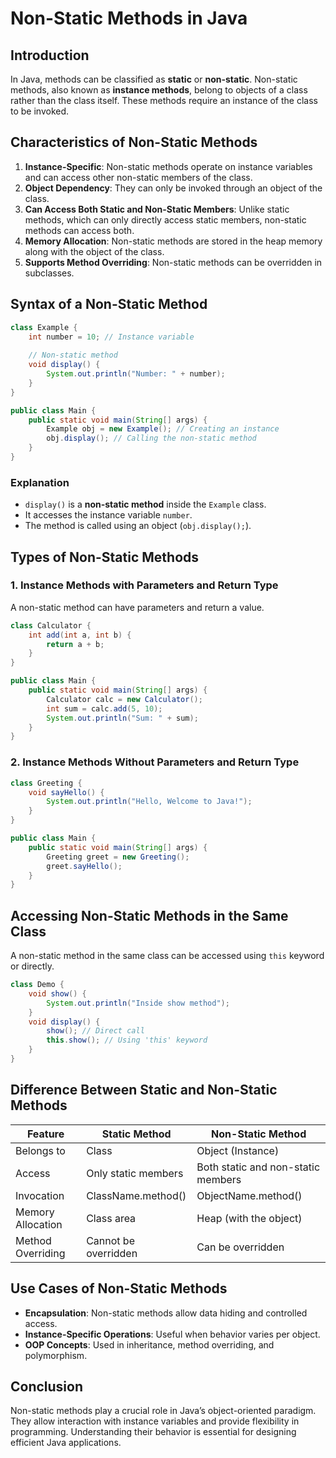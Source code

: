 # Non-Static Methods in Java

## Introduction
In Java, methods can be classified as **static** or **non-static**. Non-static methods, also known as **instance methods**, belong to objects of a class rather than the class itself. These methods require an instance of the class to be invoked.

## Characteristics of Non-Static Methods
1. **Instance-Specific**: Non-static methods operate on instance variables and can access other non-static members of the class.
2. **Object Dependency**: They can only be invoked through an object of the class.
3. **Can Access Both Static and Non-Static Members**: Unlike static methods, which can only directly access static members, non-static methods can access both.
4. **Memory Allocation**: Non-static methods are stored in the heap memory along with the object of the class.
5. **Supports Method Overriding**: Non-static methods can be overridden in subclasses.

## Syntax of a Non-Static Method
```java
class Example {
    int number = 10; // Instance variable
    
    // Non-static method
    void display() {
        System.out.println("Number: " + number);
    }
}

public class Main {
    public static void main(String[] args) {
        Example obj = new Example(); // Creating an instance
        obj.display(); // Calling the non-static method
    }
}
```
### Explanation
- `display()` is a **non-static method** inside the `Example` class.
- It accesses the instance variable `number`.
- The method is called using an object (`obj.display();`).

## Types of Non-Static Methods
### 1. **Instance Methods with Parameters and Return Type**
A non-static method can have parameters and return a value.
```java
class Calculator {
    int add(int a, int b) {
        return a + b;
    }
}

public class Main {
    public static void main(String[] args) {
        Calculator calc = new Calculator();
        int sum = calc.add(5, 10);
        System.out.println("Sum: " + sum);
    }
}
```

### 2. **Instance Methods Without Parameters and Return Type**
```java
class Greeting {
    void sayHello() {
        System.out.println("Hello, Welcome to Java!");
    }
}

public class Main {
    public static void main(String[] args) {
        Greeting greet = new Greeting();
        greet.sayHello();
    }
}
```

## Accessing Non-Static Methods in the Same Class
A non-static method in the same class can be accessed using `this` keyword or directly.
```java
class Demo {
    void show() {
        System.out.println("Inside show method");
    }
    void display() {
        show(); // Direct call
        this.show(); // Using 'this' keyword
    }
}
```

## Difference Between Static and Non-Static Methods
| Feature | Static Method | Non-Static Method |
|---------|--------------|------------------|
| Belongs to | Class | Object (Instance) |
| Access | Only static members | Both static and non-static members |
| Invocation | ClassName.method() | ObjectName.method() |
| Memory Allocation | Class area | Heap (with the object) |
| Method Overriding | Cannot be overridden | Can be overridden |

## Use Cases of Non-Static Methods
- **Encapsulation**: Non-static methods allow data hiding and controlled access.
- **Instance-Specific Operations**: Useful when behavior varies per object.
- **OOP Concepts**: Used in inheritance, method overriding, and polymorphism.

## Conclusion
Non-static methods play a crucial role in Java’s object-oriented paradigm. They allow interaction with instance variables and provide flexibility in programming. Understanding their behavior is essential for designing efficient Java applications.

